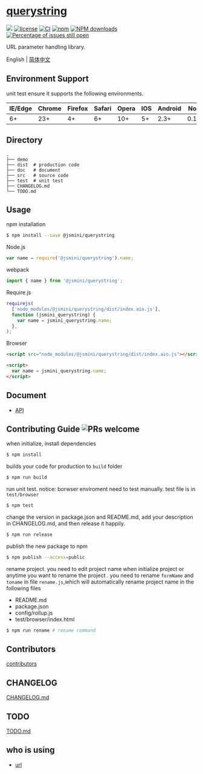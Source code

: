 # [querystring](https://github.com/jsmini/querystring)

[![](https://img.shields.io/badge/Powered%20by-jslib%20querystring-brightgreen.svg)](https://github.com/yanhaijing/jslib-querystring)
[![license](https://img.shields.io/badge/license-MIT-blue.svg)](https://github.com/jsmini/querystring/blob/master/LICENSE)
[![CI](https://github.com/jsmini/querystring/actions/workflows/ci.yml/badge.svg?branch=master)](https://github.com/jsmini/querystring/actions/workflows/ci.yml)
[![npm](https://img.shields.io/badge/npm-0.6.2-orange.svg)](https://www.npmjs.com/package/@jsmini/querystring)
[![NPM downloads](http://img.shields.io/npm/dm/@jsmini/querystring.svg?style=flat-square)](http://www.npmtrends.com/@jsmini/querystring)
[![Percentage of issues still open](http://isitmaintained.com/badge/open/jsmini/querystring.svg)](http://isitmaintained.com/project/jsmini/querystring 'Percentage of issues still open')

URL parameter handling library.

English | [简体中文](./README-zh_CN.md)

## Environment Support

unit test ensure it supports the following environments.

| IE/Edge | Chrome | Firefox | Safari | Opera | IOS | Android | Node  |
| ------- | ------ | ------- | ------ | ----- | --- | ------- | ----- |
| 6+      | 23+    | 4+      | 6+     | 10+   | 5+  | 2.3+    | 0.10+ |

## Directory

```
.
├── demo
├── dist  # production code
├── doc   # document
├── src   # source code
├── test  # unit test
├── CHANGELOG.md
└── TODO.md
```

## Usage

npm installation

```bash
$ npm install --save @jsmini/querystring
```

Node.js

```js
var name = require('@jsmini/querystring').name;
```

webpack

```js
import { name } from '@jsmini/querystring';
```

Require.js

```js
requirejs(
  ['node_modules/@jsmini/querystring/dist/index.aio.js'],
  function (jsmini_querystring) {
    var name = jsmini_querystring.name;
  },
);
```

Browser

```html
<script src="node_modules/@jsmini/querystring/dist/index.aio.js"></script>

<script>
  var name = jsmini_querystring.name;
</script>
```

## Document

- [API](https://github.com/jsmini/querystring/blob/master/doc/api.md)

## Contributing Guide ![PRs welcome](https://img.shields.io/badge/PRs-welcome-brightgreen.svg)

when initialize, install dependencies

```bash
$ npm install
```

builds your code for production to `build` folder

```bash
$ npm run build
```

run unit test. notice: borwser enviroment need to test manually. test file is in `test/browser`

```bash
$ npm test
```

change the version in package.json and README.md, add your description in CHANGELOG.md, and then release it happily.

```bash
$ npm run release
```

publish the new package to npm

```bash
$ npm publish --access=public
```

rename project. you need to edit project name when initialize project or anytime you want to rename the project . you need to rename `formName` and `toname` in file `rename.js`,which will automatically rename project name in the following files

- README.md
- package.json
- config/rollup.js
- test/browser/index.html

```bash
$ npm run rename # rename command
```

## Contributors

[contributors](https://github.com/jsmini/querystring/graphs/contributors)

## CHANGELOG

[CHANGELOG.md](https://github.com/jsmini/querystring/blob/master/CHANGELOG.md)

## TODO

[TODO.md](https://github.com/jsmini/querystring/blob/master/TODO.md)

## who is using

- [url](https://github.com/jsmini/url)
